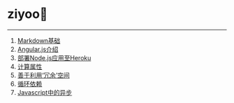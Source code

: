 # ziyoo🐶

-------

1. [Markdown基础][1]
2. [Angular.js介绍][2]
3. [部署Node.js应用至Heroku][3]
4. [计算属性][4]
5. [善于利用‘冗余’空间][5]
6. [循环依赖][6]
7. [Javascript中的异步][7]



[1]:/032015/MarkDown语法.md
[2]:/032015/WhyAngular.md
[3]:/042015/Deploy-heroku.md
[4]:/052015/computedProperties.md
[5]:/022018/spacevspeed.md
[6]:/032018/requireInLoop.md
[7]:/032018/async.md